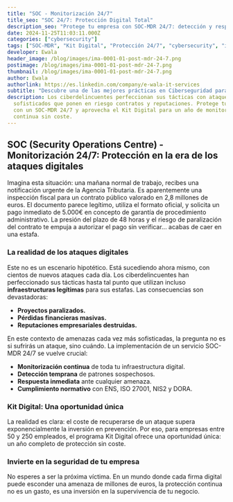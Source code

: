 ```yaml
---
title: "SOC - Monitorización 24/7"
title_seo: "SOC 24/7: Protección Digital Total"
description_seo: "Protege tu empresa con SOC-MDR 24/7: detección y respuesta ante ataques digitales. Aprovecha el Kit Digital para un año de seguridad continua sin coste."
date: 2024-11-25T11:03:11.000Z
categories: ["cybersecurity"]
tags: ["SOC-MDR", "Kit Digital", "Protección 24/7", "cybersecurity", "info"]
developer: Ewala
header_image: /blog/images/ima-0001-01-post-mdr-24-7.png
postimage: /blog/images/ima-0001-01-post-mdr-24-7.png
thumbnail: /blog/images/ima-0001-01-post-mdr-24-7.png
author: Ewala
authorlink: https://es.linkedin.com/company/e-wala-it-services
subtitle: "Descubre una de las mejores prácticas en Ciberseguridad para Proteger tu Empresa en la Era de los Ataques Digitales"
description: Los ciberdelincuentes perfeccionan sus tácticas con ataques
  sofisticados que ponen en riesgo contratos y reputaciones. Protege tu empresa
  con un SOC-MDR 24/7 y aprovecha el Kit Digital para un año de monitorización
  continua sin coste.
---
```

<!--StartFragment-->

## SOC (Security Operations Centre) - Monitorización 24/7: Protección en la era de los ataques digitales

Imagina esta situación: una mañana normal de trabajo, recibes una notificación urgente de la Agencia Tributaria. Es aparentemente una inspección fiscal para un contrato público valorado en 2,8 millones de euros. El documento parece legítimo, utiliza el formato oficial, y solicita un pago inmediato de 5.000€ en concepto de garantía de procedimiento administrativo. La presión del plazo de 48 horas y el riesgo de paralización del contrato te empuja a autorizar el pago sin verificar... acabas de caer en una estafa. 

### **La realidad de los ataques digitales**

Este no es un escenario hipotético. Está sucediendo ahora mismo, con cientos de nuevos ataques cada día. Los ciberdelincuentes han perfeccionado sus tácticas hasta tal punto que utilizan incluso **infraestructuras legítimas** para sus estafas. Las consecuencias son devastadoras: 

- **Proyectos paralizados.**  
- **Pérdidas financieras masivas.**  
- **Reputaciones empresariales destruidas.**

En este contexto de amenazas cada vez más sofisticadas, la pregunta no es si sufrirás un ataque, sino cuándo. La implementación de un servicio SOC-MDR 24/7 se vuelve crucial: 

- **Monitorización continua** de toda tu infraestructura digital. 
- **Detección temprana** de patrones sospechosos. 
- **Respuesta inmediata** ante cualquier amenaza. 
- **Cumplimiento normativo** con ENS, ISO 27001, NIS2 y DORA.

### **Kit Digital: Una oportunidad única**

La realidad es clara: el coste de recuperarse de un ataque supera exponencialmente la inversión en prevención. Por eso, para empresas entre 50 y 250 empleados, el programa Kit Digital ofrece una oportunidad única: un año completo de protección sin coste.

### **Invierte en la seguridad de tu empresa**

No esperes a ser la próxima víctima. En un mundo donde cada firma digital puede esconder una amenaza de millones de euros, la protección continua no es un gasto, es una inversión en la supervivencia de tu negocio. 

<!--EndFragment-->
